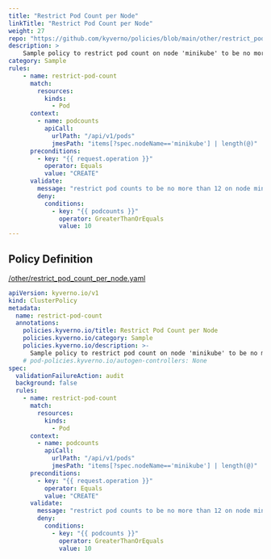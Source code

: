```yaml
---
title: "Restrict Pod Count per Node"
linkTitle: "Restrict Pod Count per Node"
weight: 27
repo: "https://github.com/kyverno/policies/blob/main/other/restrict_pod_count_per_node.yaml"
description: >
    Sample policy to restrict pod count on node 'minikube' to be no more than 10.
category: Sample
rules:
    - name: restrict-pod-count
      match:
        resources:
          kinds:
            - Pod
      context:
        - name: podcounts
          apiCall:
            urlPath: "/api/v1/pods"
            jmesPath: "items[?spec.nodeName=='minikube'] | length(@)"
      preconditions:
        - key: "{{ request.operation }}"
          operator: Equals
          value: "CREATE"
      validate:
        message: "restrict pod counts to be no more than 12 on node minikube"
        deny:
          conditions:
            - key: "{{ podcounts }}"
              operator: GreaterThanOrEquals
              value: 10
---
```


## Policy Definition
<a href="https://github.com/kyverno/policies/raw/main//other/restrict_pod_count_per_node.yaml" target="-blank">/other/restrict_pod_count_per_node.yaml</a>

```yaml
apiVersion: kyverno.io/v1
kind: ClusterPolicy
metadata:
  name: restrict-pod-count
  annotations:
    policies.kyverno.io/title: Restrict Pod Count per Node
    policies.kyverno.io/category: Sample
    policies.kyverno.io/description: >-
      Sample policy to restrict pod count on node 'minikube' to be no more than 10.
    # pod-policies.kyverno.io/autogen-controllers: None
spec:
  validationFailureAction: audit
  background: false
  rules:
    - name: restrict-pod-count
      match:
        resources:
          kinds:
            - Pod
      context:
        - name: podcounts
          apiCall:
            urlPath: "/api/v1/pods"
            jmesPath: "items[?spec.nodeName=='minikube'] | length(@)"
      preconditions:
        - key: "{{ request.operation }}"
          operator: Equals
          value: "CREATE"
      validate:
        message: "restrict pod counts to be no more than 12 on node minikube"
        deny:
          conditions:
            - key: "{{ podcounts }}"
              operator: GreaterThanOrEquals
              value: 10
```
